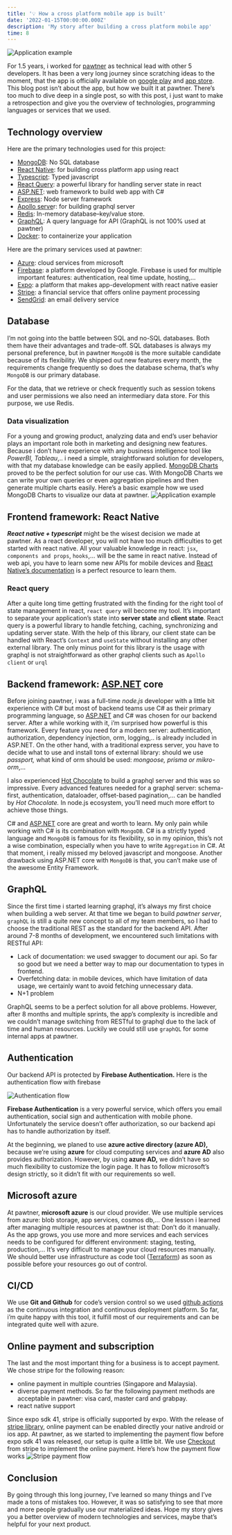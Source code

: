 ```yaml
---
title: '💡 How a cross platform mobile app is built'
date: '2022-01-15T00:00:00.000Z'
description: 'My story after building a cross platform mobile app'
time: 8
---
```


![Application example](./introduction.jpeg)

For 1.5 years, i worked for [pawtner](https://pawtner.co/) as technical lead with other 5 developers. It has been a very long journey since scratching ideas to the moment, that the app is officially available on [google play](https://play.google.com/store/apps/details?id=co.pawtner.mobileapp&hl=en&gl=US) and [app store](https://apps.apple.com/pk/app/pawtner/id1577467735). This blog post isn’t about the app, but how we built it at pawtner. There’s too much to dive deep in a single post, so with this post, i just want to make a retrospection and give you the overview of technologies, programming languages or services that we used.

## Technology overview

Here are the primary technologies used for this project:

- [MongoDB](https://www.mongodb.com/): No SQL database
- [React Native](https://reactnative.dev/): for building cross platform app using react
- [Typescript](https://www.typescriptlang.org/): Typed javascript
- [React Query](https://react-query.tanstack.com/): a powerful library for handling server state in react
- [ASP.NET](https://docs.microsoft.com/en-us/aspnet/core/?view=aspnetcore-6.0): web framework to build web app with C#
- [Express](https://expressjs.com/): Node server framework
- [Apollo serve](https://www.apollographql.com/docs/apollo-server/)r: for building graphql server
- [Redis](https://redis.io/): In-memory database–key/value store.
- [GraphQL](https://graphql.org/): A query language for API (GraphQL is not 100% used at pawtner)
- [Docker](https://www.docker.com/): to containerize your application

Here are the primary services used at pawtner:

- [Azure](https://azure.microsoft.com/en-us/): cloud services from microsoft
- [Firebase](https://firebase.google.com/): a platform developed by Google. Firebase is used for multiple important features: authentication, real time update, hosting,...
- [Expo](https://docs.expo.dev/): a platform that makes app-development with react native easier
- [Stripe](https://stripe.com/en-de): a financial service that offers online payment processing
- [SendGrid](https://sendgrid.com/): an email delivery service

## Database

I’m not going into the battle between SQL and no-SQL databases. Both them have their advantages and trade-off. SQL databases is always my personal preference, but in pawtner `MongoDB` is the more suitable candidate because of its flexibility. We shipped out new features every month, the requirements change frequently so does the database schema, that’s why `MongoDB` is our primary database.

For the data, that we retrieve or check frequently such as session tokens and user permissions we also need an intermediary data store. For this purpose, we use Redis.

### Data visualization

For a young and growing product, analyzing data and end’s user behavior plays an important role both in marketing and designing new features. Because i don’t have experience with any business intelligence tool like _PowerBI, Tableau_,.. i need a simple, straightforward solution for developers, with that my database knowledge can be easily applied. [MongoDB Charts](https://docs.mongodb.com/charts/) proved to be the perfect solution for our use cas. With MongoDB Charts we can write your own queries or even aggregation pipelines and then generate multiple charts easily. Here’s a basic example how we used MongoDB Charts to visualize our data at pawtner.
![Application example](./mongodb-charts.png)

## Frontend framework: React Native

**_React native + typescript_** might be the wisest decision we made at pawtner. As a react developer, you will not have too much difficulties to get started with react native. All your valuable knowledge in react: `jsx`, `components and props`, `hooks`,... will be the same in react native. Instead of web api, you have to learn some new APIs for mobile devices and [React Native’s documentation](https://reactnative.dev/) is a perfect resource to learn them.

### React query

After a quite long time getting frustrated with the finding for the right tool of state management in react, `react query` will become my tool. It’s important to separate your application’s state into **server state** and **client state**. React query is a powerful library to handle fetching, caching, synchronizing and updating server state. With the help of this library, our client state can be handled with React’s `Context` and `useState` without installing any other external library. The only minus point for this library is the usage with graphql is not straightforward as other graphql clients such as `Apollo client` or `urql`

## Backend framework: [ASP.NET](http://ASP.NET) core

Before joining pawtner, i was a full-time _node.js_ developer with a little bit experience with C# but most of backend teams use C# as their primary programming language, so [ASP.NET](http://ASP.NET) and C# was chosen for our backend server. After a while working with it, i’m surprised how powerful is this framework. Every feature you need for a modern server: authentication, authorization, dependency injection, orm, logging,.. is already included in ASP.NET. On the other hand, with a traditional express server, you have to decide what to use and install tons of external library: should we use _passport,_ what kind of orm should be used: _mongoose, prisma or mikro-orm_,...

I also experienced [Hot Chocolate](https://chillicream.com/docs/hotchocolate) to build a graphql server and this was so impressive. Every advanced features needed for a graphql server: schema-first, authentication, dataloader, offset-based pagination,... can be handled by _Hot Chocolate._ In node.js ecosystem, you’ll need much more effort to achieve those things.

C# and [ASP.NET](http://ASP.NET) core are great and worth to learn. My only pain while working with C# is its combination with `MongoDB`. C# is a strictly typed language and `MongoDB` is famous for its flexibility, so in my opinion, this’s not a wise combination, especially when you have to write `Aggregation` in C#. At that moment, i really missed my beloved javascript and mongoose. Another drawback using ASP.NET core with `MongoDB` is that, you can’t make use of the awesome Entity Framework.

## GraphQL

Since the first time i started learning graphql, it’s always my first choice when building a web server. At that time we began to build _pawtner server_, `graphQL` is still a quite new concept to all of my team members, so I had to choose the traditional REST as the standard for the backend API. After around 7-8 months of development, we encountered such limitations with RESTful API:

- Lack of documentation: we used swagger to document our api. So far so good but we need a better way to map our documentation to types in frontend.
- Overfetching data: in mobile devices, which have limitation of data usage, we certainly want to avoid fetching unnecessary data.
- N+1 problem

GraphQL seems to be a perfect solution for all above problems. However, after 8 months and multiple sprints, the app’s complexity is incredible and we couldn’t manage switching from RESTful to graphql due to the lack of time and human resources. Luckily we could still use `graphQL` for some internal apps at pawtner.

## Authentication

Our backend API is protected by **Firebase Authentication.** Here is the authentication flow with firebase

![Authentication flow](./authentication.png)

**Firebase Authentication** is a very powerful service, which offers you email authentication, social sign and authentication with mobile phone. Unfortunately the service doesn’t offer authorization, so our backend api has to handle authorization by itself.

At the beginning, we planed to use **azure active directory (azure AD),** because we’re using **azure** for cloud computing services and **azure AD** also provides authorization. However, by using **azure AD,** we didn’t have so much flexibility to customize the login page. It has to follow microsoft’s design strictly, so it didn’t fit with our requirements so well.

## Microsoft azure

At pawtner, **microsoft azure** is our cloud provider. We use multiple services from azure: blob storage, app services, cosmos db,... One lesson i learned after managing multiple resources at pawtner ist that: Don’t do it manually. As the app grows, you use more and more services and each services needs to be configured for different environment: staging, testing, production,... It’s very difficult to manage your cloud resources manually. We should better use infrastructure as code tool ([Terraform](https://www.terraform.io/)) as soon as possible before your resources go out of control.

## CI/CD

We use **Git and Github** for code’s version control so we used [github actions](https://github.com/features/actions) as the continuous integration and continuous deployment platform. So far, i’m quite happy with this tool, it fulfill most of our requirements and can be integrated quite well with azure.

## Online payment and subscription

The last and the most important thing for a business is to accept payment. We chose stripe for the following reason:

- online payment in multiple countries (Singapore and Malaysia).
- diverse payment methods. So far the following payment methods are acceptable in pawtner: visa card, master card and grabpay.
- react native support

Since expo sdk 41, stripe is officially supported by expo. With the release of [stripe library](https://docs.expo.dev/versions/v42.0.0/sdk/stripe/), online payment can be enabled directly your native android or ios app. At pawtner, as we started to implementing the payment flow before expo sdk 41 was released, our setup is quite a little bit. We use [Checkout](https://stripe.com/docs/payments/checkout) from stripe to implement the online payment. Here’s how the payment flow works
![Stripe payment flow](./payment-flow.png)

## Conclusion

By going through this long journey, I’ve learned so many things and I’ve made a tons of mistakes too. However, it was so satisfying to see that more and more people gradually use our materialized ideas. Hope my story gives you a better overview of modern technologies and services, maybe that’s helpful for your next product.
